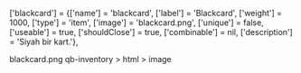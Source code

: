 
<!-- qb-core > shared > items.lua -->
['blackcard'] 			 = {['name'] = 'blackcard', 			  	['label'] = 'Blackcard', 		['weight'] = 1000, 		['type'] = 'item', 		['image'] = 'blackcard.png', 	['unique'] = false, 	['useable'] = true, 	['shouldClose'] = true,	   ['combinable'] = nil,   ['description'] = 'Siyah bir kart.'},

blackcard.png qb-inventory > html > image

